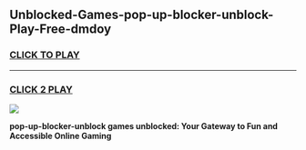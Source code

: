 
## Unblocked-Games-pop-up-blocker-unblock-Play-Free-dmdoy
<h3>
<a href="https://premium76.site?title=pop-up-blocker-unblock&ref=18A1">CLICK TO PLAY</a></h3>
<hr>

<h3>
<a href="https://premium76.site?title=pop-up-blocker-unblock&ref=18A1">CLICK 2 PLAY</a>
  
</h3>

<a href="https://premium76.site?title=pop-up-blocker-unblock&ref=18A1"><img src="https://clearcache.store/games.png"></a>


**pop-up-blocker-unblock games unblocked: Your Gateway to Fun and Accessible Online Gaming**
